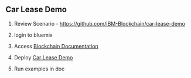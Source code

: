 Car Lease Demo
--------------


1. Review Scenario - https://github.com/IBM-Blockchain/car-lease-demo

1. login to bluemix

2. Access [Blockchain Documentation](https://console.ng.bluemix.net/docs/services/blockchain/ibmblockchain_overview.html)

3. Deploy [Car Lease Demo](https://console.ng.bluemix.net/docs/services/blockchain/ibmblockchain_tutorials.html#carlease)

4. Run examples in doc
